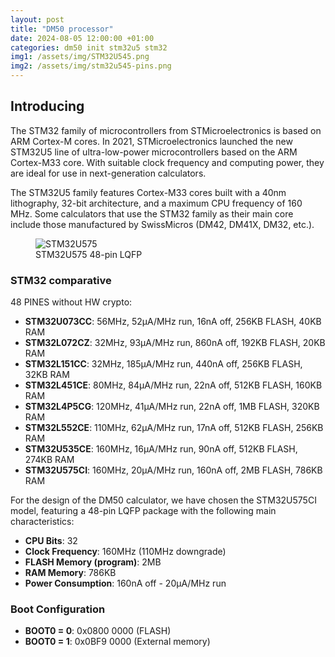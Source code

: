 ```yaml
---
layout: post
title: "DM50 processor"
date: 2024-08-05 12:00:00 +01:00
categories: dm50 init stm32u5 stm32
img1: /assets/img/STM32U545.png
img2: /assets/img/stm32u545-pins.png
---
```


## Introducing

The STM32 family of microcontrollers from STMicroelectronics is based on ARM Cortex-M cores. In 2021, STMicroelectronics launched the new STM32U5 line of ultra-low-power microcontrollers based on the ARM Cortex-M33 core. With suitable clock frequency and computing power, they are ideal for use in next-generation calculators.

The STM32U5 family features Cortex-M33 cores built with a 40nm lithography, 32-bit architecture, and a maximum CPU frequency of 160 MHz. Some calculators that use the STM32 family as their main core include those manufactured by SwissMicros (DM42, DM41X, DM32, etc.).

<figure>
<img src="{{ page.img2 }}" alt="STM32U575">
<figcaption>STM32U575 48-pin LQFP</figcaption>
</figure>

### STM32 comparative
48 PINES without HW crypto:

- **STM32U073CC**:  56MHz,  52μA/MHz run,  16nA off, 256KB FLASH,  40KB RAM
- **STM32L072CZ**:  32MHz,  93µA/MHz run, 860nA off, 192KB FLASH,  20KB RAM
- **STM32L151CC**:  32MHz, 185µA/MHz run, 440nA off, 256KB FLASH,  32KB RAM
- **STM32L451CE**:  80MHz,  84µA/MHz run,  22nA off, 512KB FLASH, 160KB RAM
- **STM32L4P5CG**: 120MHz,  41μA/MHz run,  22nA off,   1MB FLASH, 320KB RAM
- **STM32L552CE**: 110MHz,  62μA/MHz run,  17nA off, 512KB FLASH, 256KB RAM
- **STM32U535CE**: 160MHz,  16μA/MHz run,  90nA off, 512KB FLASH, 274KB RAM
- **STM32U575CI**: 160MHz,  20μA/MHz run, 160nA off,   2MB FLASH, 786KB RAM

For the design of the DM50 calculator, we have chosen the STM32U575CI model, featuring a 48-pin LQFP package with the following main characteristics:

- **CPU Bits**: 32
- **Clock Frequency**: 160MHz (110MHz downgrade)
- **FLASH Memory (program)**: 2MB
- **RAM Memory**: 786KB
- **Power Consumption**: 160nA off - 20μA/MHz run

### Boot Configuration

- **BOOT0 = 0**: 0x0800 0000 (FLASH)
- **BOOT0 = 1**: 0x0BF9 0000 (External memory)
